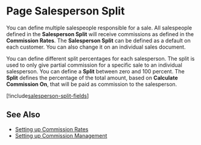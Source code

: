 # Page Salesperson Split

You can define multiple salespeople responsible for a sale. All salespeople defined in the **Salesperson Split** will receive commissions as defined in the **Commission Rates**. The **Salesperson Split** can be defined as a default on each customer. You can also change it on an individual sales document.

You can define different split percentages for each salesperson. The split is used to only give partial commission for a specific sale to an individual salesperson. You can define a **Split** between zero and 100 percent. The **Split** defines the percentage of the total amount, based on **Calculate Commission On**, that will be paid as commission to the salesperson.

[!include[salesperson-split-fields](includes/salesperson-split-fields.md)]

## See Also

- [Setting up Commission Rates](commission-rate-setup.md)
- [Setting up Commission Management](commission-setup.md)
